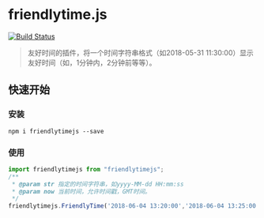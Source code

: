 # friendlytime.js
[![Build Status](https://www.travis-ci.org/LeachZhou/friendlytimejs.svg?branch=master)](https://www.travis-ci.org/LeachZhou/friendlytimejs)

> 友好时间的插件，将一个时间字符串格式（如2018-05-31 11:30:00）显示友好时间（如，1分钟内，2分钟前等等）。

## 快速开始
### 安装

```console
npm i friendlytimejs --save
```

### 使用
```js
import friendlytimejs from "friendlytimejs";
/**
 * @param str 指定的时间字符串，如yyyy-MM-dd HH:mm:ss
 * @param now 当前时间，允许时间戳，GMT时间。
 */
friendlytimejs.FriendlyTime('2018-06-04 13:20:00','2018-06-04 13:25:00');
```
